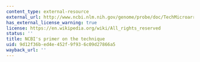 ```yaml
---
content_type: external-resource
external_url: http://www.ncbi.nlm.nih.gov/genome/probe/doc/TechMicroarray.shtml
has_external_license_warning: true
license: https://en.wikipedia.org/wiki/All_rights_reserved
status: ''
title: NCBI's primer on the technique
uid: 9d12f36b-ed4e-452f-9f93-6c09d27866a5
wayback_url: ''
---
```

